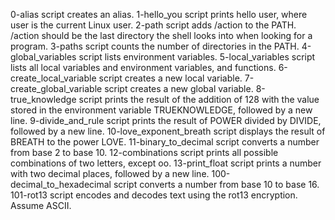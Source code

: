 0-alias script creates an alias.
1-hello_you script prints hello user, where user is the current Linux user.
2-path script adds /action to the PATH. /action should be the last directory the shell looks into when looking for a program.
3-paths script counts the number of directories in the PATH.
4-global_variables script lists environment variables.
5-local_variables script lists all local variables and environment variables, and functions.
6-create_local_variable script creates a new local variable.
7-create_global_variable script creates a new global variable.
8-true_knowledge script prints the result of the addition of 128 with the value stored in the environment variable TRUEKNOWLEDGE, followed by a new line.
9-divide_and_rule script prints the result of POWER divided by DIVIDE, followed by a new line.
10-love_exponent_breath script displays the result of BREATH to the power LOVE.
11-binary_to_decimal script converts a number from base 2 to base 10.
12-combinations script prints all possible combinations of two letters, except oo.
13-print_float script prints a number with two decimal places, followed by a new line.
100-decimal_to_hexadecimal script converts a number from base 10 to base 16.
101-rot13 script encodes and decodes text using the rot13 encryption. Assume ASCII.
